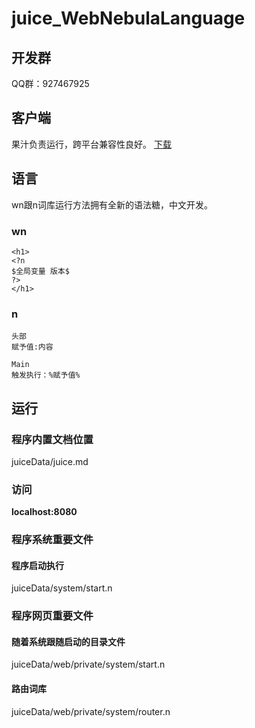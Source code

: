 # juice_WebNebulaLanguage

## 开发群
QQ群：927467925

## 客户端
果汁负责运行，跨平台兼容性良好。
<a href="https://github.com/Mrs4s/go-cqhttp/releases">下载</a>

## 语言
wn跟n词库运行方法拥有全新的语法糖，中文开发。

### wn

```
<h1>
<?n
$全局变量 版本$
?>
</h1>
```

### n

```
头部
赋予值:内容

Main
触发执行：%赋予值%
```

## 运行

### 程序内置文档位置
juiceData/juice.md

### 访问
**localhost:8080**

### 程序系统重要文件

#### 程序启动执行
juiceData/system/start.n

### 程序网页重要文件

#### 随着系统跟随启动的目录文件
juiceData/web/private/system/start.n

#### 路由词库
juiceData/web/private/system/router.n




